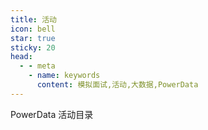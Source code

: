 ```yaml
---
title: 活动
icon: bell
star: true
sticky: 20
head:
  - - meta
    - name: keywords
      content: 模拟面试,活动,大数据,PowerData
---
```

PowerData 活动目录

<!-- more -->

<AutoCatalog />
